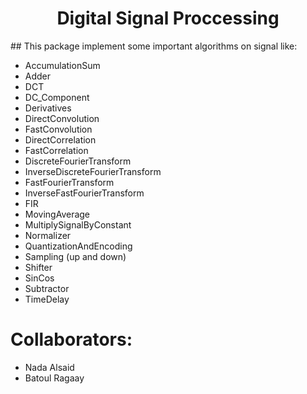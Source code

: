 <h1 align="center"> Digital Signal Proccessing</h1>

 <p > ## This package implement some important algorithms on signal like:</p>
 
   - AccumulationSum
   - Adder
   - DCT
   - DC_Component
   - Derivatives
   - DirectConvolution
   - FastConvolution
   - DirectCorrelation
   - FastCorrelation
   - DiscreteFourierTransform
   - InverseDiscreteFourierTransform
   - FastFourierTransform
   - InverseFastFourierTransform
   - FIR
   - MovingAverage
   - MultiplySignalByConstant
   - Normalizer
   - QuantizationAndEncoding
   - Sampling (up and down)
   - Shifter
   - SinCos
   - Subtractor
   - TimeDelay

# Collaborators:

- Nada Alsaid
- Batoul Ragaay
